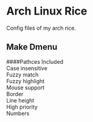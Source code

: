 # Arch Linux Rice

Config files of my arch rice.

## Make Dmenu

####Pathces Included  
   Case insensitive <br />
   Fuzzy match <br />
   Fuzzy highlight  <br />
   Mouse support <br />
   Border <br />
   Line height <br />
   High priority <br />
   Numbers <br />
